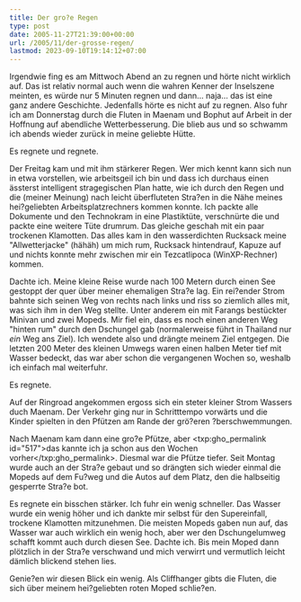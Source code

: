 ```yaml
---
title: Der gro?e Regen
type: post
date: 2005-11-27T21:39:00+00:00
url: /2005/11/der-grosse-regen/
lastmod: 2023-09-10T19:14:12+07:00
---
```

Irgendwie fing es am Mittwoch Abend an zu regnen und hörte nicht wirklich auf. Das ist relativ normal auch wenn die wahren Kenner der Inselszene meinten, es würde nur 5 Minuten regnen und dann... naja... das ist eine ganz andere Geschichte. Jedenfalls hörte es nicht auf zu regnen. Also fuhr ich am Donnerstag durch die Fluten in Maenam und Bophut auf Arbeit in der Hoffnung auf abendliche Wetterbesserung. Die blieb aus und so schwamm ich abends wieder zurück in meine geliebte Hütte.

Es regnete und regnete.

Der Freitag kam und mit ihm stärkerer Regen. Wer mich kennt kann sich nun in etwa vorstellen, wie arbeitsgeil ich bin und dass ich durchaus einen ässterst intelligent stragegischen Plan hatte, wie ich durch den Regen und die (meiner Meinung) nach leicht überfluteten Stra?en in die Nähe meines hei?geliebten Arbeitsplatzrechners kommen konnte. Ich packte alle Dokumente und den Technokram in eine Plastiktüte, verschnürte die und packte eine weitere Tüte drumrum. Das gleiche geschah mit ein paar trockenen Klamotten. Das alles kam in den wasserdichten Rucksack meine "Allwetterjacke" (hähäh) um mich rum, Rucksack hintendrauf, Kapuze auf und nichts konnte mehr zwischen mir ein Tezcatlipoca (WinXP-Rechner) kommen.

Dachte ich. Meine kleine Reise wurde nach 100 Metern durch einen See gestoppt der quer über meiner ehemaligen Stra?e lag. Ein rei?ender Strom bahnte sich seinen Weg von rechts nach links und riss so ziemlich alles mit, was sich ihm in den Weg stellte. Unter anderem ein mit Farangs bestückter Minivan und zwei Mopeds. Mir fiel ein, dass es noch einen anderen Weg "hinten rum" durch den Dschungel gab (normalerweise führt in Thailand nur _ein_ Weg ans Ziel). Ich wendete also und drängte meinem Ziel entgegen. Die letzten 200 Meter des kleinen Umwegs waren einen halben Meter tief mit Wasser bedeckt, das war aber schon die vergangenen Wochen so, weshalb ich einfach mal weiterfuhr.

Es regnete.

Auf der Ringroad angekommen ergoss sich ein steter kleiner Strom Wassers duch Maenam. Der Verkehr ging nur in Schritttempo vorwärts und die Kinder spielten in den Pfützen am Rande der grö?eren ?berschwemmungen.

Nach Maenam kam dann eine gro?e Pfütze, aber <txp:gho_permalink id="517">das kannte ich ja schon aus den Wochen vorher</txp:gho_permalink>. Diesmal war die Pfütze tiefer. Seit Montag wurde auch an der Stra?e gebaut und so drängten sich wieder einmal die Mopeds auf dem Fu?weg und die Autos auf dem Platz, den die halbseitig gesperrte Stra?e bot.

Es regnete ein bisschen stärker. Ich fuhr ein wenig schneller. Das Wasser wurde ein wenig höher und ich dankte mir selbst für den Supereinfall, trockene Klamotten mitzunehmen. Die meisten Mopeds gaben nun auf, das Wasser war auch wirklich ein wenig hoch, aber wer den Dschungelumweg schafft kommt auch durch diesen See. Dachte ich. Bis mein Moped dann plötzlich in der Stra?e verschwand und mich verwirrt und vermutlich leicht dämlich blickend stehen lies.

Genie?en wir diesen Blick ein wenig. Als Cliffhanger gibts die Fluten, die sich über meinem hei?geliebten roten Moped schlie?en.
